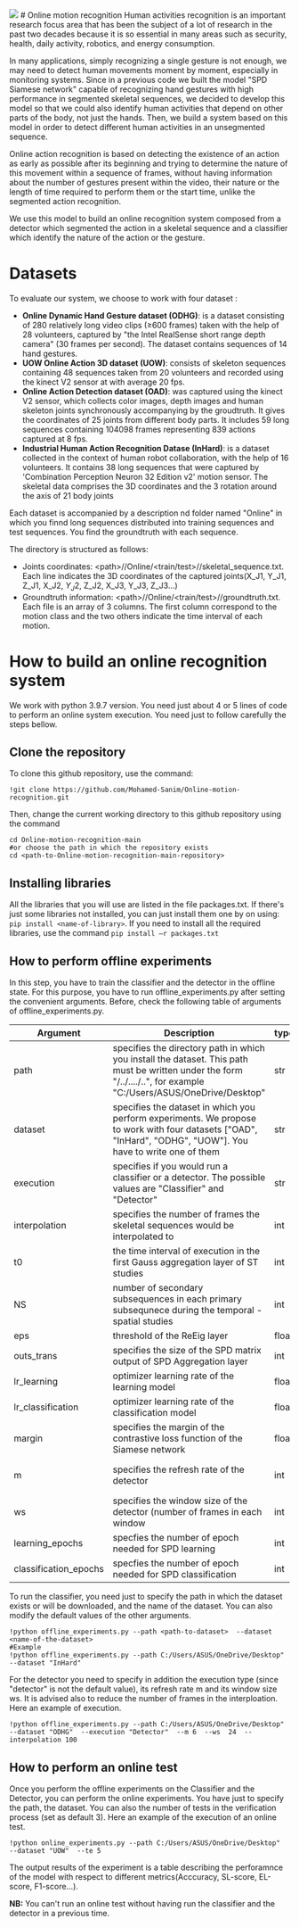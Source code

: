 <img src="https://render.githubusercontent.com/render/math?math=e^{i \pi} = -1">
# Online motion recognition
Human activities recognition is an important research focus area that has been the subject of a lot of research in the past two decades because it is so essential in many areas such as security, health, daily activity, robotics, and energy consumption.

In many applications, simply recognizing a single gesture is not enough, we may need to detect human movements moment by moment, especially in monitoring systems. Since in a previous code we built the model "SPD Siamese network" capable of recognizing hand gestures with high performance in segmented skeletal sequences, we decided to develop this model so that we could also identify human activities that depend on other parts of the body, not just the hands. Then, we build a system based on this model in order to detect different human activities in an unsegmented sequence.

Online action recognition is based on detecting the existence of an action as early as possible after its beginning and trying to determine the nature of this movement within a sequence of frames, without having information about the number of gestures present within the video, their nature or the length of time required to perform them or the start time, unlike the segmented action recognition. 

We use this model to build an online recognition system composed from a detector which segmented the action in a skeletal sequence and a classifier which identify the nature of the action or the gesture. 
# Datasets
To evaluate our system, we choose to work with four dataset :
  - **Online Dynamic Hand Gesture dataset (ODHG)**: is a dataset consisting of 280 relatively long video clips ($\ge$600 frames) taken with the help of 28 volunteers, captured by "the Intel RealSense short range depth camera" (30 frames per second). The dataset contains sequences of 14 hand gestures.
  - **UOW Online Action 3D dataset (UOW)**: consists of skeleton sequences containing 48 sequences taken from 20 volunteers and  recorded using the kinect V2 sensor at with average 20 fps.
  - **Online Action Detection dataset (OAD)**: was captured using the kinect V2 sensor, which collects color images, depth images and human skeleton joints synchronously accompanying by the groudtruth. It gives the coordinates of 25 joints from different body parts. It includes 59 long sequences containing 104098 frames representing 839 actions captured at 8 fps.
  - **Industrial Human Action Recognition Datase (InHard)**: is a dataset collected in the context of human robot collaboration, with the help of 16 volunteers. It contains 38 long sequences that were captured by 'Combination Perception Neuron 32 Edition v2' motion sensor. The skeletal data comprises the 3D coordinates and the 3 rotation around the axis of 21 body joints 
  
Each dataset is accompanied by a description  nd folder named "Online" in which you finnd long sequences distributed into training sequences and test sequences. You find the groundtruth with each sequence. 

The directory is structured as follows:
  - Joints coordinates: \<path\>\/<name-of-dataset>/Online/<train/test>\/<name-of-sequence>\/skeletal_sequence.txt. Each line indicates the 3D coordinates of the captured joints(X_J1, Y_J1, Z_J1, X_J2, $Y_J2$, Z_J2, X_J3, Y_J3, Z_J3...)
  - Groundtruth information: \<path\>\/<name-of-dataset>\/Online/<train/test>/<name-of-sequence>/groundtruth.txt. Each file is an array of 3 columns. The first column correspond to the motion class and the two others indicate the time interval of each motion.
# How to build an online recognition system
We work with python 3.9.7 version. You need just about 4 or 5 lines of code to perform an online system execution. You need just to follow carefully the steps bellow.
## Clone the repository
To clone this github repository, use the command:
```
!git clone https://github.com/Mohamed-Sanim/Online-motion-recognition.git
```
Then, change the current working directory to this github repository using the command
```
cd Online-motion-recognition-main
#or choose the path in which the repository exists
cd <path-to-Online-motion-recognition-main-repository> 
```
## Installing libraries
All the libraries that you will use are listed in the file packages.txt. If there's just some libraries not installed, you can just install them one by on using: `pip install <name-of-library>`.  If you need to install all the required libraries, use the command `pip install –r packages.txt`
## How to  perform offline experiments
In this step,  you have to train the classifier and the detector in the offline state. For this purpose, you have to run offline_experiments.py after setting the convenient arguments. Before, check the following table of arguments of offline_experiments.py.

| Argument | Description |type | Default |Requirement |
| --- | --- | --- | --- | --- |
| path | specifies the directory path in which you install the dataset. This path must be written under the form "/../..../..", for example "C:/Users/ASUS/OneDrive/Desktop" | str | - | **Required** |
| dataset | specifies the dataset in which you perform experiments. We propose to work with four datasets \["OAD", "InHard", "ODHG", "UOW"\]. You have to write one of them| str| "OAD | Not required |
| execution | specifies if you would run a classifier or a detector. The possible values are "Classifier" and "Detector" | str | "Classifier" | Not required |
| interpolation | specifies the number of frames the skeletal sequences would be interpolated to| int | 500 | Not required |
| t0 | the time interval of execution in the first Gauss aggregation layer of ST studies  | int| 1 | Not required |
| NS | number of secondary subsequences in each primary subsequnece during the temporal - spatial studies | int | 15 | Not required |
| eps | threshold of the ReEig layer | float | 0.0001 | Not required|
| outs_trans | specifies the size of the SPD matrix output of SPD Aggregation layer | int | 200 | Not required |
| lr_learning | optimizer learning rate of the learning model | float| 1e-5 | Not required  |
| lr_classification | optimizer learning rate of the classification model | float| 7e-4 | Not required  |
| margin | specifies the margin of the contrastive loss function of the Siamese network| float | 7.0 | Not required |
| m | specifies the refresh rate of the detector | int | - |  **Required** if you execute a Detector |
| ws | specifies the window size of the detector (number of frames in each window | int | - | **Required** if you execute a Detector |
| learning_epochs | specfies the number of epoch needed for SPD learning | int | 10 | Not required |
| classification_epochs |specfies the number of epoch needed for SPD classification | int | 100 | Not required |

To run the classifier, you need just to specify the path in which the dataset exists or will be downloaded, and the name of the dataset. You can also modify the default values of the other arguments.
```
!python offline_experiments.py --path <path-to-dataset>  --dataset <name-of-the-dataset>
#Example 
!python offline_experiments.py --path C:/Users/ASUS/OneDrive/Desktop"   --dataset "InHard"
```

For the detector you need to specify in addition the execution type (since "detector" is not the default value), its refresh rate m and its window size ws. It is advised also to reduce the number of frames in the interploation. Here an example of execution.
```
!python offline_experiments.py --path C:/Users/ASUS/OneDrive/Desktop"   --dataset "ODHG"  --execution "Detector"  --m 6  --ws  24  --interpolation 100
```
## How to perform an online test
Once you perform the offline experiments on the Classifier and the Detector, you can perform the online experiments. You have just to specify the path, the dataset. You can also the number of tests in the verification process (set as default 3). Here an example of the execution of an online test.
```
!python online_experiments.py --path C:/Users/ASUS/OneDrive/Desktop"   --dataset "UOW"  --te 5
```
The output results of the experiment is a table describing the perforamnce of the model with respect to different metrics(Acccuracy, SL-score, EL-score, F1-score...).

**NB:** You can't run an online test without having run the classifier and the detector in a previous time.
